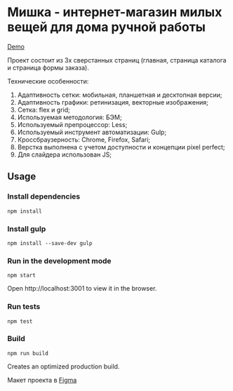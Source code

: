# Мишка - интернет-магазин милых вещей для дома ручной работы

<a href="https://mishka-ru-makhova.vercel.app/">Demo</a>

Проект состоит из 3х сверстанных страниц (главная, страница каталога и страница формы заказа).

Технические особенности:
1. Адаптивность сетки: мобильная, планшетная и десктопная версии;
2. Адаптивность графики: ретинизация, векторные изображения;
3. Сетка: flex и grid;
4. Используемая методология: БЭМ;
5. Используемый препроцессор: Less;
6. Используемый инструмент автоматизации: Gulp;
7. Кроссбраузерность: Chrome, Firefox, Safari;
8. Верстка выполнена с учетом доступности и концепции pixel perfect;
9. Для слайдера использован JS;

## Usage

### Install dependencies
```
npm install
```

### Install gulp
```
npm install --save-dev gulp
```

### Run in the development mode
```
npm start
```
Open http://localhost:3001 to view it in the browser.

### Run tests
```
npm test
```

### Build
```
npm run build
```

Creates an optimized production build.

Макет проекта в <a href="https://www.figma.com/file/hlAaHoIe3m1WS5mftvlr9t/HTML-2-%2F-%D0%9C%D0%B8%D1%88%D0%BA%D0%B0-(22)?node-id=43%3A122">Figma</a>

